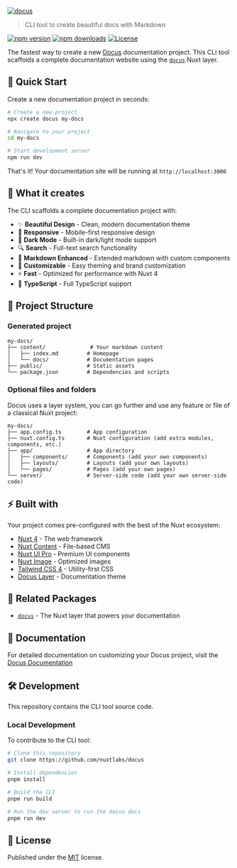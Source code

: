 [![docus](https://docus-puce.vercel.app/__og-image__/static/og.png)](https://docus.dev)

> CLI tool to create beautiful docs with Markdown

[![npm version](https://img.shields.io/npm/v/create-docus.svg?style=flat&colorA=020420&colorB=EEEEEE)](https://npmjs.com/package/create-docus)
[![npm downloads](https://img.shields.io/npm/dm/create-docus.svg?style=flat&colorA=020420&colorB=EEEEEE)](https://npm.chart.dev/create-docus)
[![License](https://img.shields.io/npm/l/create-docus.svg?style=flat&colorA=020420&colorB=EEEEEE)](https://npmjs.com/package/create-docus)

The fastest way to create a new [Docus](https://docus.dev) documentation project. This CLI tool scaffolds a complete documentation website using the [`docus`](https://www.github.com/nuxtlabs/docus/tree/main/layer) Nuxt layer.

## 🚀 Quick Start

Create a new documentation project in seconds:

```bash
# Create a new project
npx create docus my-docs

# Navigate to your project
cd my-docs

# Start development server
npm run dev
```

That's it! Your documentation site will be running at `http://localhost:3000`

## 🎯 What it creates

The CLI scaffolds a complete documentation project with:

- ✨ **Beautiful Design** - Clean, modern documentation theme
- 📱 **Responsive** - Mobile-first responsive design  
- 🌙 **Dark Mode** - Built-in dark/light mode support
- 🔍 **Search** - Full-text search functionality
- 📝 **Markdown Enhanced** - Extended markdown with custom components
- 🎨 **Customizable** - Easy theming and brand customization
- ⚡ **Fast** - Optimized for performance with Nuxt 4
- 🔧 **TypeScript** - Full TypeScript support

## 📁 Project Structure

### Generated project

```
my-docs/
├── content/              # Your markdown content
│   ├── index.md         # Homepage
│   └── docs/            # Documentation pages
├── public/              # Static assets
└── package.json         # Dependencies and scripts
```

### Optional files and folders

Docus uses a layer system, you can go further and use any feature or file of a classical Nuxt project:

```
my-docs/
├── app.config.ts        # App configuration
├── nuxt.config.ts       # Nuxt configuration (add extra modules, components, etc.)
├── app/                 # App directory
│   ├── components/      # Components (add your own components)
│   ├── layouts/         # Layouts (add your own layouts)
│   └── pages/           # Pages (add your own pages)
└── server/              # Server-side code (add your own server-side code)
```

## ⚡ Built with

Your project comes pre-configured with the best of the Nuxt ecosystem:

- [Nuxt 4](https://nuxt.com) - The web framework
- [Nuxt Content](https://content.nuxt.com/) - File-based CMS
- [Nuxt UI Pro](https://ui.nuxt.com/pro) - Premium UI components
- [Nuxt Image](https://image.nuxt.com/) - Optimized images
- [Tailwind CSS 4](https://tailwindcss.com/) - Utility-first CSS
- [Docus Layer](https://www.npmjs.com/package/docus) - Documentation theme

## 🔗 Related Packages

- [`docus`](https://github.com/nuxtlabs/docus/tree/main/layer) - The Nuxt layer that powers your documentation

## 📖 Documentation

For detailed documentation on customizing your Docus project, visit the [Docus Documentation](https://docus.dev)

## 🛠️ Development

This repository contains the CLI tool source code.

### Local Development

To contribute to the CLI tool:

```bash
# Clone this repository
git clone https://github.com/nuxtlabs/docus

# Install dependencies
pnpm install

# Build the CLI
pnpm run build

# Run the dev server to run the docus docs
pnpm run dev
```

## 📄 License

Published under the [MIT](https://github.com/nuxtlabs/docus/blob/main/LICENSE) license.
